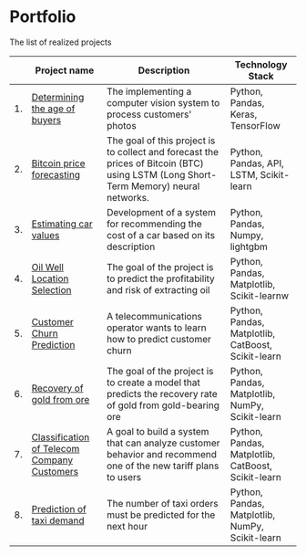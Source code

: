 # Portfolio

The list of realized projects

|    | __Project name__                | __Description__                                                     | __Technology Stack__                                                         |
| ---- | ------------------------------------------------------------ | ------------------------------------------------------------ | ------------------------------------------------------------ |
| 1.   | [Determining the age of buyers](https://github.com/leonafan1942/Portfolio/tree/main/Age_determining) | The implementing a computer vision system to process customers' photos | Python, Pandas, Keras, TensorFlow      |
| 2.   | [Bitcoin price forecasting](https://github.com/leonafan1942/Portfolio/tree/main/BTC_quote_prediction) | The goal of this project is to collect and forecast the prices of Bitcoin (BTC) using LSTM (Long Short-Term Memory) neural networks. | Python, Pandas, API, LSTM, Scikit-learn |
| 3.   | [Estimating car values](https://github.com/leonafan1942/Portfolio/tree/main/Estimating_car_values) | Development of a system for recommending the cost of a car based on its description             | Python, Pandas, Numpy, lightgbm |
| 4.   | [Oil Well Location Selection](https://github.com/leonafan1942/Portfolio/tree/main/Income_oil_well) | The goal of the project is to predict the profitability and risk of extracting oil | Python, Pandas, Matplotlib, Scikit-learnw      |
| 5.   | [Customer Churn Prediction](https://github.com/leonafan1942/Portfolio/tree/main/Promo_code_recommendation) | A telecommunications operator wants to learn how to predict customer churn | Python, Pandas, Matplotlib, CatBoost, Scikit-learn |
| 6.   | [Recovery of gold from ore](https://github.com/leonafan1942/Portfolio/tree/main/Recovery_of_gold_from_ore) | The goal of the project is to create a model that predicts the recovery rate of gold from gold-bearing ore            | Python, Pandas, Matplotlib, NumPy, Scikit-learn |
| 7.   | [Classification of Telecom Company Customers](https://github.com/leonafan1942/Portfolio/tree/main/Tariff_recommendation) | A goal to build a system that can analyze customer behavior and recommend one of the new tariff plans to users | Python, Pandas, Matplotlib, CatBoost, Scikit-learn |
| 8.   | [Prediction of taxi demand](https://github.com/leonafan1942/Portfolio/tree/main/taxi_demand) |  The number of taxi orders must be predicted for the next hour           | Python, Pandas, Matplotlib, NumPy, Scikit-learn |
